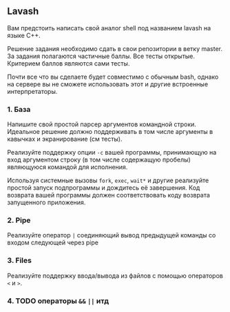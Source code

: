 ## Lavash

Вам предстоить написать свой аналог shell под названием lavash на языке C++.

Решение задания необходимо сдать в свои репозитории в ветку master. За задания полагаются частичные баллы. 
Все тесты открытые. Критерием баллов являются сами тесты.

Почти все что вы сделаете будет совместимо с обычным bash, однако на сервере вы не сможете использовать этот и другие встроенные интерпретаторы.


### 1. База

Напишите свой простой парсер аргументов командной строки.
Идеальное решение должно поддерживать в том числе аргументы в кавычках и экранирование (см тесты).

Реализуйте поддержку опции `-c` вашей программы, принимающую на вход аргументом строку (в том числе содержащую пробелы) 
являющуюся командой для исполнения.

Используя системные вызовы `fork`, `exec`, `wait*` и другие реализуйте простой запуск подпрограммы и дождитесь её завершения. 
Код возврата вашей программы должен соответствовать коду возврата запущенного приложения.


### 2. Pipe

Реализуйте оператор `|` соединяющий вывод предыдущей команды со входом следующей через pipe

### 3. Files

Реализуйте поддержку ввода/вывода из файлов с помощью операторов `<` и `>`.

### 4. TODO операторы `&&` `||` итд
